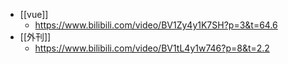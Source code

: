 - [[vue]]
	- https://www.bilibili.com/video/BV1Zy4y1K7SH?p=3&t=64.6
- [[外刊]]
	- https://www.bilibili.com/video/BV1tL4y1w746?p=8&t=2.2